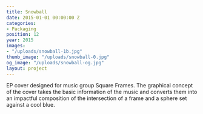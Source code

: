 ```yaml
---
title: Snowball
date: 2015-01-01 00:00:00 Z
categories:
- Packaging
position: 12
year: 2015
images:
- "/uploads/snowball-1b.jpg"
thumb_image: "/uploads/snowball-0.jpg"
og_image: "/uploads/snowball-og.jpg"
layout: project
---
```


EP cover designed for music group Square Frames. The graphical concept of the cover takes the basic information of the music and converts them into an impactful composition of the intersection of a frame and a sphere set against a cool blue.
